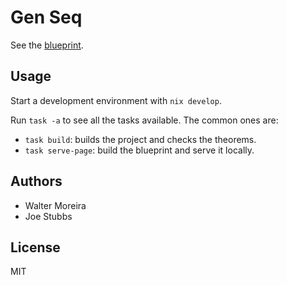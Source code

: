 # Gen Seq

See the [blueprint](https://provables.github.io/synthetic).

## Usage

Start a development environment with `nix develop`.

Run `task -a` to see all the tasks available. The common ones are:

* `task build`: builds the project and checks the theorems.
* `task serve-page`: build the blueprint and serve it locally.

## Authors

* Walter Moreira
* Joe Stubbs

## License

MIT
